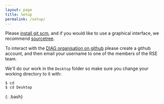 ```yaml
---
layout: page
title: Setup
permalink: /setup/
---
```


Please [install git scm](https://git-scm.com/downloads), and if you would like
to use a graphical interface, we recommend [sourcetree](https://www.sourcetreeapp.com/).

To interact with the [DIAG organisation on github](https://github.com/DIAGNijmegen) 
please create a github account, and then email your username to
one of the members of the RSE team.

We'll do our work in the `Desktop` folder so make sure you change your working directory to it with:

~~~
$ cd
$ cd Desktop
~~~
{: .bash}

[workshop-setup]: https://swcarpentry.github.io/workshop-template/#git
